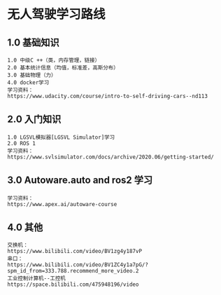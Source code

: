 # 无人驾驶学习路线

## 1.0 基础知识

```
1.0 中级C ++（类，内存管理，链接）
2.0 基本统计信息（均值，标准差，高斯分布）
3.0 基础物理（力）
4.0 docker学习
学习资料：
https://www.udacity.com/course/intro-to-self-driving-cars--nd113
```

## 2.0 入门知识

```
1.0 LGSVL模拟器[LGSVL Simulator]学习
2.0 ROS 1
学习资料：
https://www.svlsimulator.com/docs/archive/2020.06/getting-started/
```

## 3.0 Autoware.auto  and ros2 学习

```
学习资料：
https://www.apex.ai/autoware-course
```

## 4.0 其他

```
交换机：
https://www.bilibili.com/video/BV1zg4y187vP
串口：
https://www.bilibili.com/video/BV1ZC4y1a7pG/?spm_id_from=333.788.recommend_more_video.2
工业控制计算机--工控机
https://space.bilibili.com/475948196/video
```

